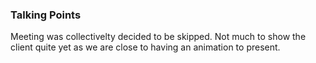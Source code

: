 ### Talking Points
Meeting was collectivelty decided to be skipped. Not much to show the client quite yet as we are close to having an animation to present.
